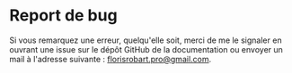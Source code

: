 # Report de bug

Si vous remarquez une erreur, quelqu'elle soit, merci de me le signaler en ouvrant une issue sur le dépôt GitHub de la documentation ou envoyer un mail à l'adresse suivante : [florisrobart.pro@gmail.com](mailto:florisrobart.pro@gmail.com).
